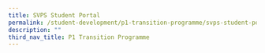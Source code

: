 ```yaml
---
title: SVPS Student Portal
permalink: /student-development/p1-transition-programme/svps-student-portal
description: ""
third_nav_title: P1 Transition Programme
---
```

